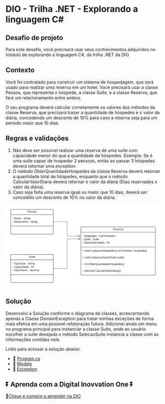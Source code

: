 # DIO - Trilha .NET - Explorando a linguagem C#



## Desafio de projeto

Para este desafio, você precisará usar seus conhecimentos adquiridos no módulo de explorando a linguagem C#, da trilha .NET da DIO.

## Contexto

Você foi contratado para construir um sistema de hospedagem, que será usado para realizar uma reserva em um hotel. Você precisará usar a classe Pessoa, que representa o hóspede, a classe Suíte, e a classe Reserva, que fará um relacionamento entre ambos.

O seu programa deverá calcular corretamente os valores dos métodos da classe Reserva, que precisará trazer a quantidade de hóspedes e o valor da diária, concedendo um desconto de 10% para caso a reserva seja para um período maior que 10 dias.

## Regras e validações

1. Não deve ser possível realizar uma reserva de uma suíte com capacidade menor do que a quantidade de hóspedes. Exemplo: Se é uma suíte capaz de hospedar 2 pessoas, então ao passar 3 hóspedes deverá retornar uma exception.
2. O método ObterQuantidadeHospedes da classe Reserva deverá retornar a quantidade total de hóspedes, enquanto que o método CalcularValorDiaria deverá retornar o valor da diária (Dias reservados x valor da diária).
3. Caso seja feita uma reserva igual ou maior que 10 dias, deverá ser concedido um desconto de 10% no valor da diária.

<img src="https://github.com/CaioHangai/BootcampPotencial.NETDeveloper/blob/main/SistemaDeHospedagemHotel/Diagrama%20Classe/diagrama_classe_hotel.png " /> 

## Solução

Desenvolvi a Solução conforme o diagrama de classes, acrescentando apenas a Classe DomainException para tratar minhas exceções de forma mais efetiva em uma possível refatoração futura. Adicionei ainda um menu no programa principal para instanciar a classe Suíte, onde ao usuário escolher a suíte desejada o método SelecaoSuite instancia a classe com as informações contidas nele.

Links para acessar a solução abaixo:

* :link: [Program.cs](https://github.com/CaioHangai/BootcampPotencial.NETDeveloper/blob/main/SistemaDeHospedagemHotel/SistemaHospedagem/Program.cs)
* :link: [Models](https://github.com/CaioHangai/BootcampPotencial.NETDeveloper/tree/main/SistemaDeHospedagemHotel/SistemaHospedagem/Models)
* :link: [Exception](https://github.com/CaioHangai/BootcampPotencial.NETDeveloper/tree/main/SistemaDeHospedagemHotel/SistemaHospedagem/Models/Exceptions)

## :arrow_double_down: Aprenda com a Digital Inovvation One :arrow_double_down: 



:link:[Clique e comece a aprender na DIO](https://dio.me/sign-up?ref=TU18SH8YMC)

